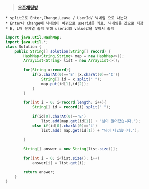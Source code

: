 ﻿

> **[오픈채팅방](https://programmers.co.kr/learn/courses/30/lessons/42888)**

	* split으로 Enter,Change,Leave / UserId/ 닉네임 으로 나눈다
	* Enter나 Change때 닉네임이 바뀌므로 userid를 키로, 닉네임을 값으로 저장
	* E, L때 문자열 출력 위해 userid의 value값을 찾아서 출력

```java
import java.util.HashMap;
import java.util.*;
class Solution {
    public String[] solution(String[] record) {
        HashMap<String,String> map = new HashMap<>();
        ArrayList<String> list = new ArrayList<>();
        
        for(String x:record){
            if(x.charAt(0)=='E'||x.charAt(0)=='C'){
                String[] id = x.split(" ");
                map.put(id[1],id[2]);
            }
        }
        
        for(int i = 0; i<record.length; i++){
            String[] id = record[i].split(" ");
            
            if(id[0].charAt(0)=='E')
                list.add(map.get(id[1]) + "님이 들어왔습니다.");
            else if(id[0].charAt(0)=='L')
                list.add( map.get(id[1]) + "님이 나갔습니다.");
            
        }
        
        String[] answer = new String[list.size()];
        
        for(int i = 0; i<list.size(); i++)
            answer[i] = list.get(i);
        
        return answer;
    }
}
```



